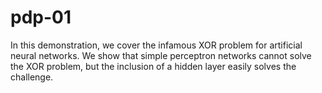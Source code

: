 # pdp-01

In this demonstration, we cover the infamous XOR problem for artificial neural networks. We show that simple perceptron networks cannot solve the XOR problem, but the inclusion of a hidden layer easily solves the challenge. 